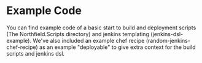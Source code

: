# Example Code
You can find example code of a basic start to build and deployment scripts (The Northfield.Scripts directory) and jenkins templating (jenkins-dsl-example). We've also included an example chef recipe (random-jenkins-chef-recipe) as an example "deployable" to give extra context for the build scripts and jenkins dsl.




